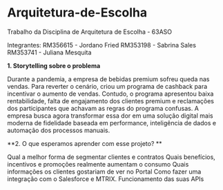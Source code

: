 # Arquitetura-de-Escolha
Trabalho da Disciplina de Arquitetura de Escolha - 63ASO

Integrantes:
RM356615 - Jordano Fried 
RM353198 - Sabrina Sales
RM353741 - Juliana Mesquita


**1. Storytelling sobre o problema**

Durante a pandemia, a empresa de bebidas premium sofreu queda nas vendas. Para reverter o cenário, criou um programa de cashback para incentivar o aumento de vendas. Contudo, o programa apresentou baixa rentabilidade, falta de engajamento dos clientes premium e reclamações dos participantes que achavam as regras do programa confusas. A empresa busca agora transformar essa dor em uma solução digital mais moderna de fidelidade baseada em performance, inteligência de dados e automação dos processos manuais. 

**2. O que esperamos aprender com esse projeto? **

Qual a melhor forma de segmentar clientes e contratos 
Quais benefícios, incentivos e promoções realmente aumentam o consumo 
Quais informações os clientes gostariam de ver no Portal 
Como fazer uma integração com o Salesforce e MTRIX. Funcionamento das suas APIs 
